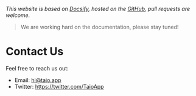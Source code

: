 *This website is based on [Docsify](https://docsify.js.org), hosted on the [GitHub](https://github.com/cyanzhong/docs.taio.app), pull requests are welcome.*

> We are working hard on the documentation, please stay tuned!

# Contact Us

Feel free to reach us out:

- Email: [hi@taio.app](mailto:hi@taio.app)
- Twitter: https://twitter.com/TaioApp